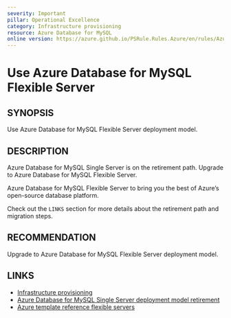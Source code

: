 ```yaml
---
severity: Important
pillar: Operational Excellence
category: Infrastructure provisioning
resource: Azure Database for MySQL
online version: https://azure.github.io/PSRule.Rules.Azure/en/rules/Azure.MySQL.UseFlexible/
---
```


# Use Azure Database for MySQL Flexible Server

## SYNOPSIS

Use Azure Database for MySQL Flexible Server deployment model.

## DESCRIPTION

Azure Database for MySQL Single Server is on the retirement path. Upgrade to Azure Database for MySQL Flexible Server.

Azure Database for MySQL Flexible Server to bring you the best of Azure’s open-source database platform.

Check out the `LINKS` section for more details about the retirement path and migration steps.

## RECOMMENDATION

Upgrade to Azure Database for MySQL Flexible Server deployment model.

## LINKS

- [Infrastructure provisioning](https://learn.microsoft.com/azure/architecture/framework/devops/automation-infrastructure)
- [Azure Database for MySQL Single Server deployment model retirement](https://learn.microsoft.com/azure/mysql/single-server/whats-happening-to-mysql-single-server)
- [Azure template reference flexible servers](https://learn.microsoft.com/azure/templates/microsoft.dbforpostgresql/flexibleservers)
